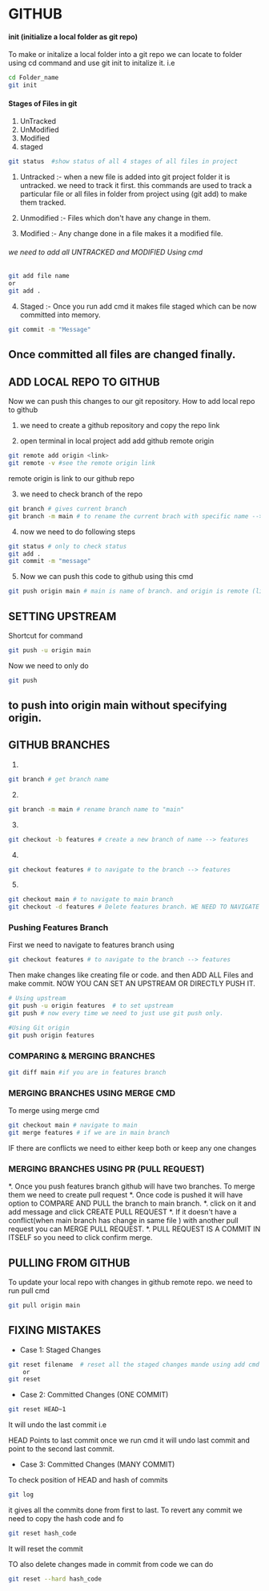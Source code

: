 # GITHUB

#### init (initialize a local folder as git repo)
To make or initalize a local folder into a git repo we can locate to folder using cd command and use git init to initalize it.
i.e
```sh
cd Folder_name
git init
```

#### Stages of Files in git 
1. UnTracked
2. UnModified
3. Modified
4. staged


```sh 
git status  #show status of all 4 stages of all files in project
```

1. Untracked :- when a new file is added into git project folder it is untracked. we need to track it first.
this commands are used to track a particular file or all files in folder from project using (git add) to make them tracked.

2. Unmodified :- Files which don't have any change in them.

3. Modified :- Any change done in a file makes it a modified file.

###### we need to add all UNTRACKED and MODIFIED Using cmd 

```sh
git add file name
or
git add .
```
4. Staged :- Once you run add cmd it makes file staged which can be now committed into memory.

```sh
git commit -m "Message"
```
Once committed all files are changed finally.
-----------------------------------------------------------------------------------------------------------------------------

## ADD LOCAL REPO TO GITHUB
Now we can push this changes to our git repository.
How to add local repo to github

1. we need to create a github repository and copy the repo link
<!-- i.e: github.com/gaurang1123/repo1 -->

2. open terminal in local project add add github remote origin

```sh
git remote add origin <link>
git remote -v #see the remote origin link
```

remote origin is link to our github repo

3. we need to check branch of the repo

```sh
git branch # gives current branch 
git branch -m main # to rename the current brach with specific name --> main 
```

4. now we need to do following steps

```sh 
git status # only to check status
git add .
git commit -m "message"
```

5. Now we can push this code to github using this cmd

```sh
git push origin main # main is name of branch. and origin is remote (link) to repo
```

## SETTING UPSTREAM 
Shortcut for command
```sh 
git push -u origin main
```
Now we need to only do 
```sh
git push
```
to push into origin main without specifying origin.   
-------------------------------------------------------------------------------------------------------------

## GITHUB BRANCHES

1.
```sh
git branch # get branch name
```
2.
```sh
git branch -m main # rename branch name to "main"
```
3.
 ```sh
 git checkout -b features # create a new branch of name --> features
 ```

 4.
 ```sh
 git checkout features # to navigate to the branch --> features
 ```

 5.
 ```sh
 git checkout main # to navigate to main branch
 git checkout -d features # Delete features branch. WE NEED TO NAVIGATE TO ANOTHER BRANCH BEFORE DELETE.
 ```

### Pushing Features Branch

First we need to navigate to features branch using
```sh
git checkout features # to navigate to the branch --> features
```
Then make changes like creating file or code. and then ADD ALL Files and make commit.
NOW YOU CAN SET AN UPSTREAM OR DIRECTLY PUSH IT.
```sh
# Using upstream
git push -u origin features  # to set upstream 
git push # now every time we need to just use git push only.
```
```sh
#Using Git origin
git push origin features 
```

### COMPARING & MERGING BRANCHES
```sh
git diff main #if you are in features branch
```

### MERGING BRANCHES USING MERGE CMD
To merge using merge cmd 
```sh
git checkout main # navigate to main
git merge features # if we are in main branch
```
IF there are conflicts we need to either keep both or keep any one changes

### MERGING BRANCHES USING PR (PULL REQUEST)
*. Once you push features branch github will have two branches. To merge them we need to create pull request
*. Once code is pushed it will have option to COMPARE AND PULL the branch to main branch.
*. click on it and add message and click CREATE PULL REQUEST
*. If it doesn't have a conflict(when main branch has change in same file ) with another pull request you can MERGE PULL REQUEST.
*. PULL REQUEST IS A COMMIT IN ITSELF so you need to click confirm merge.

## PULLING FROM GITHUB

To update your local repo with changes in github remote repo.
we need to run pull cmd

```sh
git pull origin main
```

 
## FIXING MISTAKES

* Case 1: Staged Changes
```sh
git reset filename  # reset all the staged changes mande using add cmd
    or
git reset
```

* Case 2: Committed Changes (ONE COMMIT)
```sh
git reset HEAD~1
```
It will undo the last commit i.e

<!-- 
    COMMIT1  --  COMMIT2  --  COMMIT3  --  COMMIT4
                                 ^           ^
                                 |     <<--  |
                                HEAD        HEAD                         
 -->

HEAD Points to last commit once we run cmd it will undo last commit and point to the second last commit.

* Case 3: Committed Changes (MANY COMMIT)

To check position of HEAD and hash of commits 
```sh
git log
```
it gives all the commits done from first to last.
To revert any commit we need to copy the hash code and fo

```sh
git reset hash_code
```
It will reset the commit 

TO also delete changes made in commit from code we can do
```sh
git reset --hard hash_code
```
